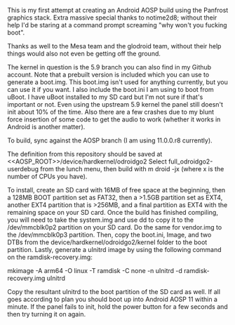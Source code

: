 This is my first attempt at creating an Android AOSP build using the Panfrost graphics stack.
Extra massive special thanks to notime2d8; without their help I'd be staring at a command
prompt screaming "why won't you fucking boot".

Thanks as well to the Mesa team and the glodroid team, without their help things would also
not even be getting off the ground.

The kernel in question is the 5.9 branch you can also find in my Github account.  Note that
a prebuilt version is included which you can use to generate a boot.img.  This boot.img isn't
used for anything currently, but you can use it if you want.  I also include the boot.ini
I am using to boot from uBoot. I have uBoot installed to my SD card but I'm not sure if that's
important or not.  Even using the upstream 5.9 kernel the panel still doesn't init about 10%
of the time.  Also there are a few crashes due to my blunt force insertion of some code to get
the audio to work (whether it works in Android is another matter).

To build, sync against the AOSP branch (I am using 11.0.0.r8 currently).

The definition from this repository should be saved at <<AOSP_ROOT>>/device/hardkernel/odroidgo2
Select full_odroidgo2-userdebug from the lunch menu, then build with m droid -jx (where x is
the number of CPUs you have).

To install, create an SD card with 16MB of free space at the beginning, then a 128MB BOOT partition
set as FAT32, then a >1.5GB partition set as EXT4, another EXT4 partition that is >256MB, and a final
partition as EXT4 with the remaining space on your SD card.  Once the build has finished compiling,
you will need to take the system.img and use dd to copy it to the /dev/mmcblk0p2 partition on your
SD card.  Do the same for vendor.img to the /dev/mmcblk0p3 partition.  Then, copy the boot.ini, Image,
and two DTBs from the device/hardkernel/odroidgo2/kernel folder to the boot partition.  Lastly,
generate a uInitrd image by using the following command on the ramdisk-recovery.img:

mkimage -A arm64 -O linux -T ramdisk -C none -n uInitrd -d ramdisk-recovery.img uInitrd

Copy the resultant uInitrd to the boot partition of the SD card as well.  If all goes according to plan
you should boot up into Android AOSP 11 within a minute.  If the panel fails to init, hold the power button
for a few seconds and then try turning it on again.
